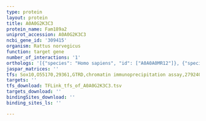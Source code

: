 ```yaml
---
type: protein
layout: protein
title: A0A0G2K3C3
protein_name: Fam189a2
uniprot_accession: A0A0G2K3C3
ncbi_gene_id: '309415'
organism: Rattus norvegicus
function: target gene
number_of_interactions: '1'
orthologs: '[{"species": "Homo sapiens", "id": ["A0A0A0MR12"]}, {"species": "Mus musculus", "id": ["<a href=\"/protein/e9qp68\">E9QP68</a>"]}]'
jaspar_matrices: ''
tfs: Sox10,O55170,29361,GTRD,chromatin immunoprecipitation assay,27924024%5Buid%5D,No
targets: ''
tfs_download: TFLink_tfs_of_A0A0G2K3C3.tsv
targets_download: ''
bindingSites_download: ''
binding_sites_ls: ''

---
```

